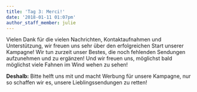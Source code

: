 ```yaml
---
title: 'Tag 3: Merci!'
date: '2018-01-11 01:07pm'
author_staff_member: julie
---
```

Vielen Dank für die vielen Nachrichten, Kontaktaufnahmen und Unterstützung, wir freuen uns sehr über den erfolgreichen Start unserer Kampagne! Wir tun zurzeit unser Bestes, die noch fehlenden Sendungen aufzunehmen und zu ergänzen! Und wir freuen uns, möglichst bald möglichst viele Fahnen im Wind wehen zu sehen!

**Deshalb:** Bitte helft uns mit und macht Werbung für unsere Kampagne, nur so schaffen wir es, unsere Lieblingssendungen zu retten!
